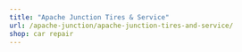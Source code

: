 ```yaml
---
title: "Apache Junction Tires & Service"
url: /apache-junction/apache-junction-tires-and-service/
shop: car repair
---
```

